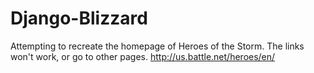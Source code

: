 # Django-Blizzard
Attempting to recreate the homepage of Heroes of the Storm. The links won't work, or go to other pages. 
http://us.battle.net/heroes/en/
